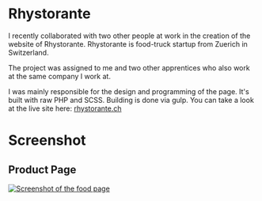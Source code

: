 # Rhystorante

I recently collaborated with two other people at work in the creation of the website of Rhystorante. Rhystorante is food-truck startup from Zuerich in Switzerland.

The project was assigned to me and two other apprentices who also work at the same company I work at.

I was mainly responsible for the design and programming of the page. It's built with raw PHP and SCSS. Building is done via gulp. You can take a look at the live site here: [rhystorante.ch](http://rhystorante.ch/)

# Screenshot
## Product Page
[![Screenshot of the food page](%%PATH%%/food.jpg)](http://rhystorante.ch/)
